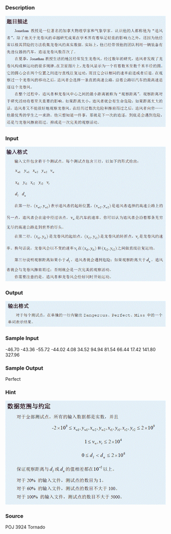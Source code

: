 
### Description
![](/JudgeOnline/upload/201204/T3des.gif)
### Input
![](/JudgeOnline/upload/201204/T3input.gif)
### Output
![](/JudgeOnline/upload/201204/T3output.gif)
### Sample Input
-46.70 -43.36 -55.72 -44.02 4.08
34.52 94.94 81.54 66.44 17.42
141.80 327.96

### Sample Output
Perfect

### Hint
![](/JudgeOnline/upload/201204/T3hint.gif)
### Source
POJ 3924 Tornado